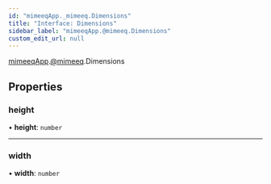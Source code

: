 ```yaml
---
id: "mimeeqApp._mimeeq.Dimensions"
title: "Interface: Dimensions"
sidebar_label: "mimeeqApp.@mimeeq.Dimensions"
custom_edit_url: null
---
```


[mimeeqApp](../modules/mimeeqApp.md).[@mimeeq](../namespaces/mimeeqApp._mimeeq.md).Dimensions

## Properties

### height

• **height**: `number`

___

### width

• **width**: `number`
